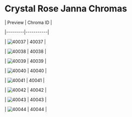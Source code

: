 # Crystal Rose Janna Chromas


| Preview | Chroma ID |

|---------|-----------|

| ![40037](https://raw.communitydragon.org/latest/plugins/rcp-be-lol-game-data/global/default/v1/champion-chroma-images/40/40037.png) | 40037 |

| ![40038](https://raw.communitydragon.org/latest/plugins/rcp-be-lol-game-data/global/default/v1/champion-chroma-images/40/40038.png) | 40038 |

| ![40039](https://raw.communitydragon.org/latest/plugins/rcp-be-lol-game-data/global/default/v1/champion-chroma-images/40/40039.png) | 40039 |

| ![40040](https://raw.communitydragon.org/latest/plugins/rcp-be-lol-game-data/global/default/v1/champion-chroma-images/40/40040.png) | 40040 |

| ![40041](https://raw.communitydragon.org/latest/plugins/rcp-be-lol-game-data/global/default/v1/champion-chroma-images/40/40041.png) | 40041 |

| ![40042](https://raw.communitydragon.org/latest/plugins/rcp-be-lol-game-data/global/default/v1/champion-chroma-images/40/40042.png) | 40042 |

| ![40043](https://raw.communitydragon.org/latest/plugins/rcp-be-lol-game-data/global/default/v1/champion-chroma-images/40/40043.png) | 40043 |

| ![40044](https://raw.communitydragon.org/latest/plugins/rcp-be-lol-game-data/global/default/v1/champion-chroma-images/40/40044.png) | 40044 |